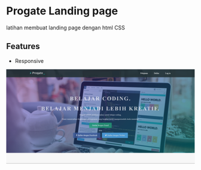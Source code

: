 # Progate Landing page


latihan membuat landing page dengan html CSS

## Features


- Responsive


![image info](progatee.PNG)
